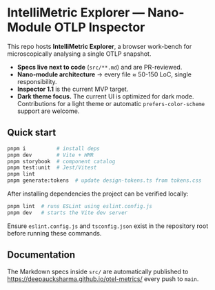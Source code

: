 # IntelliMetric Explorer — Nano-Module OTLP Inspector

This repo hosts **IntelliMetric Explorer**, a browser work-bench for
microscopically analysing a single OTLP snapshot.

* **Specs live next to code** (`src/**.md`) and are PR-reviewed.
* **Nano-module architecture** → every file ≈ 50-150 LoC, single
  responsibility.
* **Inspector 1.1** is the current MVP target.
* **Dark theme focus.** The current UI is optimized for dark mode. Contributions for a light theme or automatic `prefers-color-scheme` support are welcome.

## Quick start

```bash
pnpm i          # install deps
pnpm dev        # Vite + HMR
pnpm storybook  # component catalog
pnpm test:unit  # Jest/Vitest
pnpm lint
pnpm generate:tokens  # update design-tokens.ts from tokens.css
```

After installing dependencies the project can be verified locally:

```bash
pnpm lint  # runs ESLint using eslint.config.js
pnpm dev   # starts the Vite dev server
```

Ensure `eslint.config.js` and `tsconfig.json` exist in the repository root
before running these commands.

## Documentation

The Markdown specs inside `src/` are automatically published to
https://deepaucksharma.github.io/otel-metrics/ every push to `main`.
